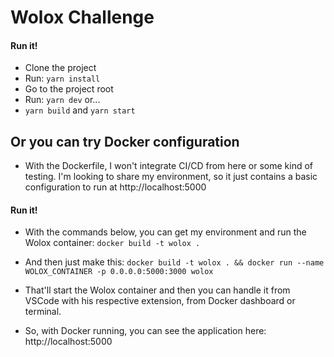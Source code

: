# Wolox Challenge

#### Run it!
- Clone the project
- Run: `yarn install`
- Go to the project root
- Run: `yarn dev` or...
- `yarn build` and `yarn start`

## Or you can try Docker configuration

- With the Dockerfile, I won't integrate CI/CD from here or some kind of testing. I'm looking to share my environment, so it just contains a basic configuration to run at http://localhost:5000 

#### Run it!

- With the commands below, you can get my environment and run the Wolox container:
`docker build -t wolox .`

- And then just make this:
`docker build -t wolox . && docker run --name WOLOX_CONTAINER -p 0.0.0.0:5000:3000 wolox`

- That'll start the Wolox container and then you can handle it from VSCode with his respective extension, from Docker dashboard or terminal.

- So, with Docker running, you can see the application here: http://localhost:5000
